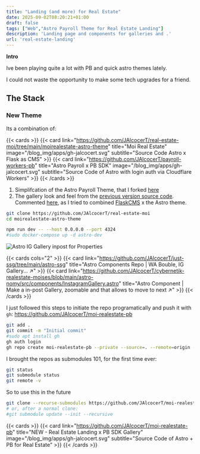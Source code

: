 ```yaml
---
title: "Landing (and more) for Real Estate"
date: 2025-09-02T08:20:21+01:00
draft: false
tags: ["Web","Astro Payroll Theme for Real Estate Landing"]
description: 'Landing page and components for galleries and .'
url: 'real-estate-landing'
---
```



**Intro** 

Ive been playing quite a lot with PB and quick astro themes lately.

I could not waste the opportunity to make some tech upgrades for a friend.




## The Stack

### New Theme

Its a combination of:


{{< cards >}}
  {{< card link="https://github.com/JAlcocerT/real-estate-moi/tree/main/moirealestate-astro-theme" title="Moi Real Estate" image="/blog_img/apps/gh-jalcocert.svg" subtitle="Source Code Astro x Flask as CMS" >}}
  {{< card link="https://github.com/JAlcocerT/payroll-workers-pb" title="Astro Payroll x PB SDK" image="/blog_img/apps/gh-jalcocert.svg" subtitle="Source Code of Astro with login auth via Cloudflare Workers" >}}
{{< /cards >}}


1. Simplifcation of the Astro Payroll Theme, that I forked [here](https://github.com/JAlcocerT/payroll-workers-pb)
2. The gallery look and feel from the [previous version source code](https://github.com/JAlcocerT/real-estate-moi/tree/main/moirealestate-astro-theme). Commented [here](https://jalcocert.github.io/JAlcocerT/making-flask-cms-for-ssg/#real-estate), as I tried to combined [FlaskCMS](https://github.com/JAlcocerT/real-estate-moi/tree/main/moirealestate-flaskcms) x the Astro theme.


```sh
git clone https://github.com/JAlcocerT/real-estate-moi
cd moirealestate-astro-theme

npm run dev -- --host 0.0.0.0 --port 4324
#sudo docker-compose up -d astro-dev
```

![Astro IG Gallery inpost for Properties](/blog_img/web/moi-realestate/ig-gallery.png)

{{< cards cols="2" >}}
  {{< card link="https://github.com/JAlcocerT/just-ssg/tree/main/astro-ssg" title="Astro Components Repo | WA Bouble, IG Gallery... ↗" >}}
  {{< card link="https://github.com/JAlcocerT/cybernetik-realestate-moises/blob/main/astro-nomy/src/components/InstagramGallery.astro" title="Astro Component | Make a in-post Gallery, zoomable and that allows to move to next  ↗" >}}
{{< /cards >}}

I just followed this steps to initiate the repo programatically and push it with `gh`: <https://github.com/JAlcocerT/moi-realestate-pb>

```sh
git add .
git commit -m "Initial commit"
#sudo apt install gh
gh auth login
gh repo create moi-realestate-pb --private --source=. --remote=origin --push
```

I brought the repos as submodules 101, for the first time ever:

```sh
git status
git submodule status
git remote -v
```

So to use this in the future

```sh
git clone --recurse-submodules https://github.com/JAlcocerT/moi-realestate-pb.git
# or, after a normal clone:
#git submodule update --init --recursive
```

{{< cards >}}
  {{< card link="https://github.com/JAlcocerT/moi-realestate-pb" title="NEW - Real Estate Landing x PB SDK Gallery" image="/blog_img/apps/gh-jalcocert.svg" subtitle="Source Code of Astro + PB for Real Estate" >}}
{{< /cards >}}